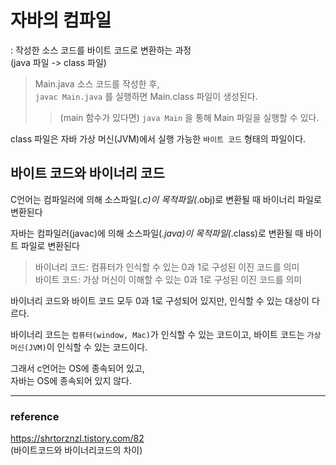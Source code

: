 # 자바의 컴파일 
: 작성한 소스 코드를 바이트 코드로 변환하는 과정  
(java 파일 -> class 파일)

> Main.java 소스 코드를 작성한 후,  
> ```javac Main.java``` 를 실행하면 Main.class 파일이 생성된다.  
>> (main 함수가 있다면) ```java Main``` 을 통해 Main 파일을 실행할 수 있다.

class 파일은 자바 가상 머신(JVM)에서 실행 가능한 `바이트 코드` 형태의 파일이다.

## 바이트 코드와 바이너리 코드

C언어는 컴파일러에 의해 소스파일(*.c)이 목적파일(*.obj)로 변환될 때 바이너리 파일로 변환된다

자바는 컴파일러(javac)에 의해 소스파일(*.java)이 목적파일(*.class)로 변환될 때 바이트 파일로 변환된다

> 바이너리 코드: 컴퓨터가 인식할 수 있는 0과 1로 구성된 이진 코드를 의미  
> 바이트 코드: 가상 머신이 이해할 수 있는 0과 1로 구성된 이진 코드를 의미

바이너리 코드와 바이트 코드 모두 0과 1로 구성되어 있지만, 인식할 수 있는 대상이 다르다.

바이너리 코드는 `컴퓨터(window, Mac)`가 인식할 수 있는 코드이고, 바이트 코드는 `가상 머신(JVM)`이 인식할 수 있는 코드이다.

그래서 c언어는 OS에 종속되어 있고,  
자바는 OS에 종속되어 있지 않다.

---

### reference

https://shrtorznzl.tistory.com/82  
(바이트코드와 바이너리코드의 차이)

